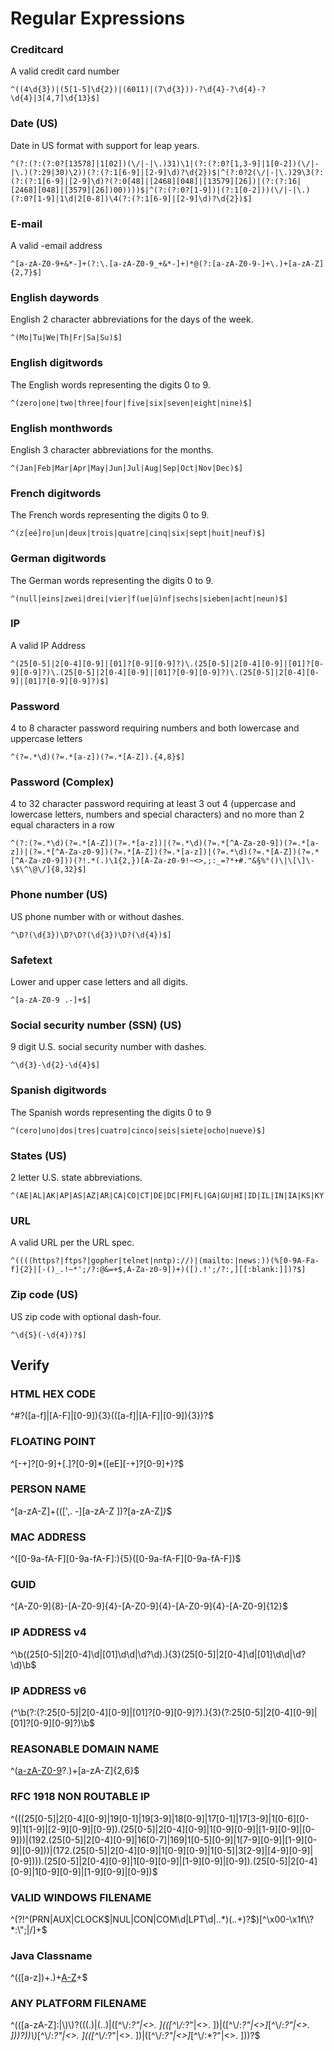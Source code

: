 # Regular Expressions

### Creditcard
A valid credit card number

```
^((4\d{3})|(5[1-5]\d{2})|(6011)|(7\d{3}))-?\d{4}-?\d{4}-?\d{4}|3[4,7]\d{13}$]
```

### Date (US)
Date in US format with support for leap years.

```
^(?:(?:(?:0?[13578]|1[02])(\/|-|\.)31)\1|(?:(?:0?[1,3-9]|1[0-2])(\/|-|\.)(?:29|30)\2))(?:(?:1[6-9]|[2-9]\d)?\d{2})$|^(?:0?2(\/|-|\.)29\3(?:(?:(?:1[6-9]|[2-9]\d)?(?:0[48]|[2468][048]|[13579][26])|(?:(?:16|[2468][048]|[3579][26])00))))$|^(?:(?:0?[1-9])|(?:1[0-2]))(\/|-|\.)(?:0?[1-9]|1\d|2[0-8])\4(?:(?:1[6-9]|[2-9]\d)?\d{2})$]
```

### E-mail
A valid -email address

```
^[a-zA-Z0-9+&*-]+(?:\.[a-zA-Z0-9_+&*-]+)*@(?:[a-zA-Z0-9-]+\.)+[a-zA-Z]{2,7}$]
```

### English daywords
English 2 character abbreviations for the days of the week.

```
^(Mo|Tu|We|Th|Fr|Sa|Su)$]
```

### English digitwords
The English words representing the digits 0 to 9.

```
^(zero|one|two|three|four|five|six|seven|eight|nine)$]
```

### English monthwords
English 3 character abbreviations for the months.

```
^(Jan|Feb|Mar|Apr|May|Jun|Jul|Aug|Sep|Oct|Nov|Dec)$]
```

### French digitwords
The French words representing the digits 0 to 9.

```
^(z[eé]ro|un|deux|trois|quatre|cinq|six|sept|huit|neuf)$]
```

### German digitwords
The German words representing the digits 0 to 9.

```
^(null|eins|zwei|drei|vier|f(ue|ü)nf|sechs|sieben|acht|neun)$]
```

### IP
A valid IP Address

```
^(25[0-5]|2[0-4][0-9]|[01]?[0-9][0-9]?)\.(25[0-5]|2[0-4][0-9]|[01]?[0-9][0-9]?)\.(25[0-5]|2[0-4][0-9]|[01]?[0-9][0-9]?)\.(25[0-5]|2[0-4][0-9]|[01]?[0-9][0-9]?)$]
```

### Password
4 to 8 character password requiring numbers and both lowercase and uppercase letters

```
^(?=.*\d)(?=.*[a-z])(?=.*[A-Z]).{4,8}$]
```

### Password (Complex)
4 to 32 character password requiring at least 3 out 4 (uppercase and lowercase letters, numbers and special characters) and no more than 2 equal characters in a row

```
^(?:(?=.*\d)(?=.*[A-Z])(?=.*[a-z])|(?=.*\d)(?=.*[^A-Za-z0-9])(?=.*[a-z])|(?=.*[^A-Za-z0-9])(?=.*[A-Z])(?=.*[a-z])|(?=.*\d)(?=.*[A-Z])(?=.*[^A-Za-z0-9]))(?!.*(.)\1{2,})[A-Za-z0-9!~<>,;:_=?*+#."&§%°()\|\[\]\-\$\^\@\/]{8,32}$]
```

### Phone number (US)
US phone number with or without dashes.

```
^\D?(\d{3})\D?\D?(\d{3})\D?(\d{4})$]
```

### Safetext
Lower and upper case letters and all digits.

```
^[a-zA-Z0-9 .-]+$]
```

### Social security number (SSN) (US)
9 digit U.S. social security number with dashes.

```
^\d{3}-\d{2}-\d{4}$]
```

### Spanish digitwords
The Spanish words representing the digits 0 to 9

```
^(cero|uno|dos|tres|cuatro|cinco|seis|siete|ocho|nueve)$]
```

### States (US)
2 letter U.S. state abbreviations.

```
^(AE|AL|AK|AP|AS|AZ|AR|CA|CO|CT|DE|DC|FM|FL|GA|GU|HI|ID|IL|IN|IA|KS|KY|LA|ME|MH|MD|MA|MI|MN|MS|MO|MP|MT|NE|NV|NH|NJ|NM|NY|NC|ND|OH|OK|OR|PW|PA|PR|RI|SC|SD|TN|TX|UT|VT|VI|VA|WA|WV|WI|WY)$]
```

### URL
A valid URL per the URL spec.

```
^((((https?|ftps?|gopher|telnet|nntp)://)|(mailto:|news:))(%[0-9A-Fa-f]{2}|[-()_.!~*';/?:@&=+$,A-Za-z0-9])+)([).!';/?:,][[:blank:]])?$]
```

### Zip code (US)
US zip code with optional dash-four.

```
^\d{5}(-\d{4})?$]
```

## Verify
### HTML HEX CODE
^#?([a-f]|[A-F]|[0-9]){3}(([a-f]|[A-F]|[0-9]){3})?$

### FLOATING POINT
^[-+]?[0-9]+[.]?[0-9]*([eE][-+]?[0-9]+)?$

### PERSON NAME
^[a-zA-Z]+(([',. -][a-zA-Z ])?[a-zA-Z]*)*$

### MAC ADDRESS
^([0-9a-fA-F][0-9a-fA-F]:){5}([0-9a-fA-F][0-9a-fA-F])$

### GUID
^[A-Z0-9]{8}-[A-Z0-9]{4}-[A-Z0-9]{4}-[A-Z0-9]{4}-[A-Z0-9]{12}$

### IP ADDRESS v4
^\b((25[0-5]|2[0-4]\d|[01]\d\d|\d?\d)\.){3}(25[0-5]|2[0-4]\d|[01]\d\d|\d?\d)\b$

### IP ADDRESS v6
(^\b(?:(?:25[0-5]|2[0-4][0-9]|[01]?[0-9][0-9]?)\.){3}(?:25[0-5]|2[0-4][0-9]|[01]?[0-9][0-9]?)\b$

### REASONABLE DOMAIN NAME
^([a-zA-Z0-9]([a-zA-Z0-9\-]{0,61}[a-zA-Z0-9])?\.)+[a-zA-Z]{2,6}$

### RFC 1918 NON ROUTABLE IP
^(((25[0-5]|2[0-4][0-9]|19[0-1]|19[3-9]|18[0-9]|17[0-1]|17[3-9]|1[0-6][0-9]|1[1-9]|[2-9][0-9]|[0-9])\.(25[0-5]|2[0-4][0-9]|1[0-9][0-9]|[1-9][0-9]|[0-9]))|(192\.(25[0-5]|2[0-4][0-9]|16[0-7]|169|1[0-5][0-9]|1[7-9][0-9]|[1-9][0-9]|[0-9]))|(172\.(25[0-5]|2[0-4][0-9]|1[0-9][0-9]|1[0-5]|3[2-9]|[4-9][0-9]|[0-9])))\.(25[0-5]|2[0-4][0-9]|1[0-9][0-9]|[1-9][0-9]|[0-9])\.(25[0-5]|2[0-4][0-9]|1[0-9][0-9]|[1-9][0-9]|[0-9])$

### VALID WINDOWS FILENAME
^(?!^(PRN|AUX|CLOCK\$|NUL|CON|COM\d|LPT\d|\..*)(\..+)?$)[^\x00-\x1f\\?*:\";|/]+$

### Java Classname
^(([a-z])+.)+[A-Z]([a-z])+$

### ANY PLATFORM FILENAME
^(([a-zA-Z]:|\\)\\)?(((\.)|(\.\.)|([^\\/:*?"|<>. ](([^\\/:*?"|<>. ])|([^\\/:*?"|<>]*[^\\/:*?"|<>. ]))?))\\)*[^\\/:*?"|<>. ](([^\\/:*?"|<>. ])|([^\\/:*?"|<>]*[^\\/:*?"|<>. ]))?$
